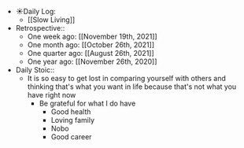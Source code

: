- ☀️Daily Log:
    - [[Slow Living]]
- Retrospective::
    - One week ago: [[November 19th, 2021]]
    - One month ago: [[October 26th, 2021]]
    - One quarter ago: [[August 26th, 2021]]
    - One year ago: [[November 26th, 2020]]
- Daily Stoic::
    - It is so easy to get lost in comparing yourself with others and thinking that's what you want in life because that's not what you have right now
        - Be grateful for what I do have
            - Good health
            - Loving family
            - Nobo
            - Good career
